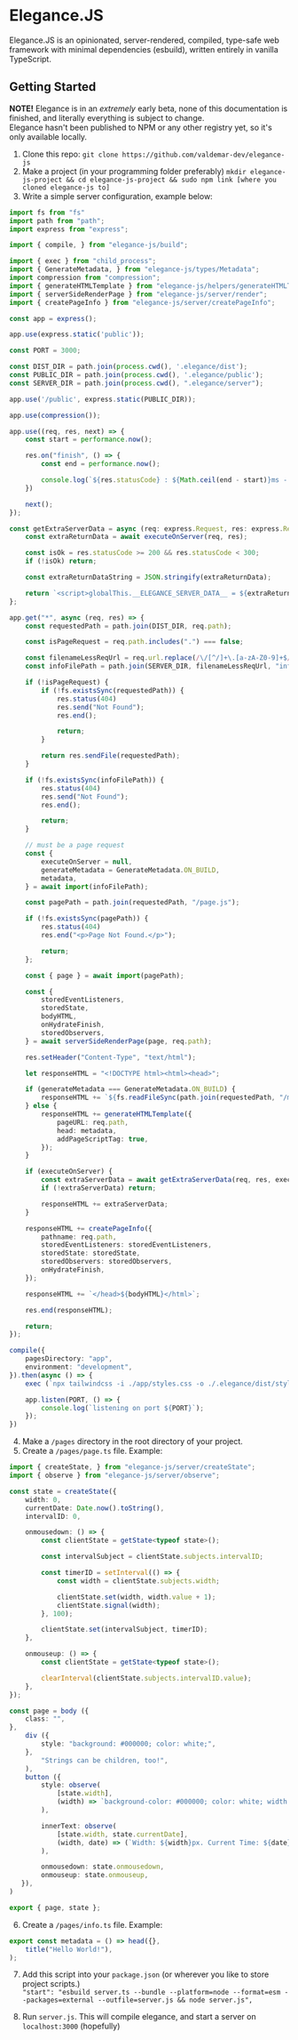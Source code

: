 # Elegance.JS

Elegance.JS is an opinionated, server-rendered, compiled, type-safe web framework with minimal dependencies (esbuild), written entirely in vanilla TypeScript.


## Getting Started
**NOTE!** Elegance is in an *extremely* early beta, none of this documentation is finished, and literally everything is subject to change.  
Elegance hasn't been published to NPM or any other registry yet, so it's only available locally.  

1. Clone this repo: `git clone https://github.com/valdemar-dev/elegance-js`  
2. Make a project (in your programming folder preferably) `mkdir elegance-js-project && cd elegance-js-project && sudo npm link [where you cloned elegance-js to]`  
3. Write a simple server configuration, example below:  
```ts
import fs from "fs"
import path from "path";
import express from "express";

import { compile, } from "elegance-js/build";

import { exec } from "child_process";
import { GenerateMetadata, } from "elegance-js/types/Metadata";
import compression from "compression";
import { generateHTMLTemplate } from "elegance-js/helpers/generateHTMLTemplate";
import { serverSideRenderPage } from "elegance-js/server/render";
import { createPageInfo } from "elegance-js/server/createPageInfo";

const app = express();

app.use(express.static('public'));

const PORT = 3000;

const DIST_DIR = path.join(process.cwd(), '.elegance/dist');
const PUBLIC_DIR = path.join(process.cwd(), '.elegance/public');
const SERVER_DIR = path.join(process.cwd(), ".elegance/server");

app.use('/public', express.static(PUBLIC_DIR));

app.use(compression());

app.use((req, res, next) => {
    const start = performance.now();

    res.on("finish", () => {
        const end = performance.now();

        console.log(`${res.statusCode} : ${Math.ceil(end - start)}ms - ${req.url}`);
    })

    next();
});

const getExtraServerData = async (req: express.Request, res: express.Response, executeOnServer: (req: express.Request, res: express.Response) => any) => {
    const extraReturnData = await executeOnServer(req, res);

    const isOk = res.statusCode >= 200 && res.statusCode < 300;
    if (!isOk) return;

    const extraReturnDataString = JSON.stringify(extraReturnData); 

    return `<script>globalThis.__ELEGANCE_SERVER_DATA__ = ${extraReturnDataString};</script>`;
};

app.get("*", async (req, res) => {
    const requestedPath = path.join(DIST_DIR, req.path);

    const isPageRequest = req.path.includes(".") === false;

    const filenameLessReqUrl = req.url.replace(/\/[^/]+\.[a-zA-Z0-9]+$/, '')
    const infoFilePath = path.join(SERVER_DIR, filenameLessReqUrl, "info.js");

    if (!isPageRequest) {
        if (!fs.existsSync(requestedPath)) {
            res.status(404)
            res.send("Not Found");
            res.end();

            return;
        }

        return res.sendFile(requestedPath);
    }

    if (!fs.existsSync(infoFilePath)) {
        res.status(404)
        res.send("Not Found");
        res.end();

        return;
    }

    // must be a page request
    const { 
        executeOnServer = null,
        generateMetadata = GenerateMetadata.ON_BUILD,
        metadata,
    } = await import(infoFilePath); 

    const pagePath = path.join(requestedPath, "/page.js");

    if (!fs.existsSync(pagePath)) {
        res.status(404)
        res.end("<p>Page Not Found.</p>");

        return;
    };

    const { page } = await import(pagePath);

    const { 
        storedEventListeners, 
        storedState,
        bodyHTML,
        onHydrateFinish,
        storedObservers,
    } = await serverSideRenderPage(page, req.path); 

    res.setHeader("Content-Type", "text/html");

    let responseHTML = "<!DOCTYPE html><html><head>";

    if (generateMetadata === GenerateMetadata.ON_BUILD) {
        responseHTML += `${fs.readFileSync(path.join(requestedPath, "/metadata.html"))}`;
    } else {
        responseHTML += generateHTMLTemplate({ 
            pageURL: req.path, 
            head: metadata,
            addPageScriptTag: true,
        });
    } 

    if (executeOnServer) {
        const extraServerData = await getExtraServerData(req, res, executeOnServer);
        if (!extraServerData) return;

        responseHTML += extraServerData;
    }

    responseHTML += createPageInfo({ 
        pathname: req.path,
        storedEventListeners: storedEventListeners,
        storedState: storedState,
        storedObservers: storedObservers,
        onHydrateFinish,
    }); 

    responseHTML += `</head>${bodyHTML}</html>`;

    res.end(responseHTML);

    return;
});

compile({
    pagesDirectory: "app",
    environment: "development",
}).then(async () => {
    exec (`npx tailwindcss -i ./app/styles.css -o ./.elegance/dist/styles.css --watch --minify`)

    app.listen(PORT, () => {
        console.log(`listening on port ${PORT}`);
    });
})
```  
4. Make a `/pages` directory in the root directory of your project.
5. Create a `/pages/page.ts` file. Example:  
```ts
import { createState, } from "elegance-js/server/createState";  
import { observe } from "elegance-js/server/observe";

const state = createState({
    width: 0,
    currentDate: Date.now().toString(),
    intervalID: 0,

    onmousedown: () => {
        const clientState = getState<typeof state>();

        const intervalSubject = clientState.subjects.intervalID;

        const timerID = setInterval(() => {
            const width = clientState.subjects.width;

            clientState.set(width, width.value + 1);
            clientState.signal(width);
        }, 100);

        clientState.set(intervalSubject, timerID);
    },

    onmouseup: () => {
        const clientState = getState<typeof state>();

        clearInterval(clientState.subjects.intervalID.value);
    },
});

const page = body ({
    class: "",
},
    div ({
        style: "background: #000000; color: white;",
    },
        "Strings can be children, too!",
    ),
    button ({
        style: observe(
            [state.width],
            (width) => `background-color: #000000; color: white; width: ${width}px;`,
        ),

        innerText: observe(
            [state.width, state.currentDate],
            (width, date) => (`Width: ${width}px. Current Time: ${date}`),
        ),

        onmousedown: state.onmousedown,
        onmouseup: state.onmouseup,
   }),
)

export { page, state };
```  
  
6. Create a `/pages/info.ts` file. Example:  
```ts
export const metadata = () => head({}, 
    title("Hello World!"),
);
```

7. Add this script into your `package.json` (or wherever you like to store project scripts.)  
`"start": "esbuild server.ts --bundle --platform=node --format=esm --packages=external --outfile=server.js && node server.js",`  

8. Run `server.js`. This will compile elegance, and start a server on `localhost:3000` (hopefully)
